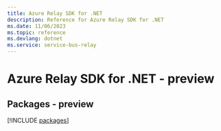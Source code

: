 ```yaml
---
title: Azure Relay SDK for .NET
description: Reference for Azure Relay SDK for .NET
ms.date: 11/06/2023
ms.topic: reference
ms.devlang: dotnet
ms.service: service-bus-relay
---
```

# Azure Relay SDK for .NET - preview
## Packages - preview
[!INCLUDE [packages](relay-index.md)]
